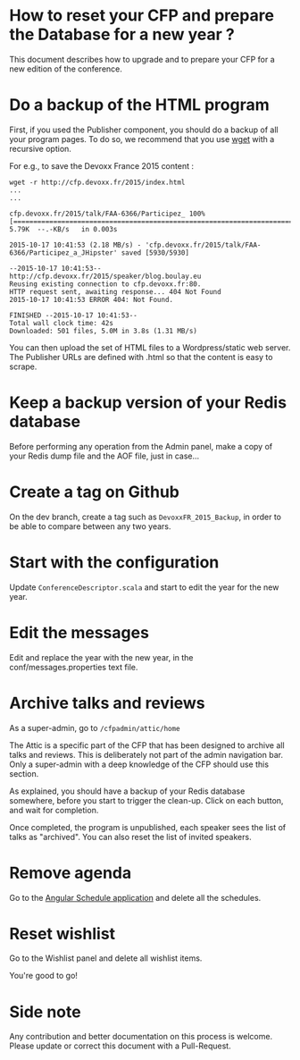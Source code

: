 # How to reset your CFP and prepare the Database for a new year ?

This document describes how to upgrade and to prepare your CFP for a new edition of the conference. 

# Do a backup of the HTML program

First, if you used the Publisher component, you should do a backup of all your program pages. To do so, we recommend that you use [wget](http://linuxreviews.org/quicktips/wget/) with a recursive option. 
 
For e.g., to save the Devoxx France 2015 content : 

    wget -r http://cfp.devoxx.fr/2015/index.html
    ...
    ...
    
    cfp.devoxx.fr/2015/talk/FAA-6366/Participez_ 100%[================================================================================================>]   5.79K  --.-KB/s   in 0.003s 
    
    2015-10-17 10:41:53 (2.18 MB/s) - 'cfp.devoxx.fr/2015/talk/FAA-6366/Participez_a_JHipster' saved [5930/5930]
    
    --2015-10-17 10:41:53--  http://cfp.devoxx.fr/2015/speaker/blog.boulay.eu
    Reusing existing connection to cfp.devoxx.fr:80.
    HTTP request sent, awaiting response... 404 Not Found
    2015-10-17 10:41:53 ERROR 404: Not Found.
    
    FINISHED --2015-10-17 10:41:53--
    Total wall clock time: 42s
    Downloaded: 501 files, 5.0M in 3.8s (1.31 MB/s)
    
You can then upload the set of HTML files to a Wordpress/static web server. The Publisher URLs are defined with .html so that the content is easy to scrape.
    
# Keep a backup version of your Redis database

Before performing any operation from the Admin panel, make a copy of your Redis dump file and the AOF file, just in case...

# Create a tag on Github

On the dev branch, create a tag such as `DevoxxFR_2015_Backup`, in order to be able to compare between any two years.

# Start with the configuration 

Update `ConferenceDescriptor.scala` and start to edit the year for the new year.

# Edit the messages

Edit and replace the year with the new year, in the conf/messages.properties text file.

# Archive talks and reviews

As a super-admin, go to `/cfpadmin/attic/home` 

The Attic is a specific part of the CFP that has been designed to archive all talks and reviews. This is deliberately not part of the admin navigation bar. Only a super-admin with a deep knowledge of the CFP should use this section.

As explained, you should have a backup of your Redis database somewhere, before you start to trigger the clean-up.
Click on each button, and wait for completion.

Once completed, the program is unpublished, each speaker sees the list of talks as "archived". You can also reset the list of invited speakers.

# Remove agenda

Go to the [Angular Schedule application](/assets/angular/index.html) and delete all the schedules.

# Reset wishlist

Go to the Wishlist panel and delete all wishlist items.

You're good to go!

# Side note 

Any contribution and better documentation on this process is welcome.
Please update or correct this document with a Pull-Request. 
